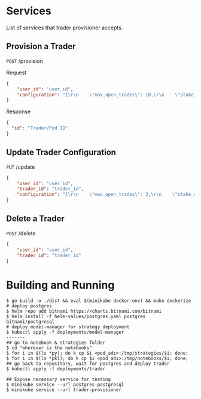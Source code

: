# Services
List of services that trader provisioner accepts.
## Provision a Trader 
```POST``` /provision

Request
```json
{
	"user_id": "user_id",
	"configuration": "{\r\n    \"max_open_trades\": 10,\r\n    \"stake_currency\": \"USDT\",\r\n    \"stake_amount\": \"unlimited\",\r\n    \"tradable_balance_ratio\": 0.99,\r\n    \"fiat_display_currency\": \"USD\",\r\n    \"timeframe\": \"1h\",\r\n    \"dry_run\": true,\r\n    \"cancel_open_orders_on_exit\": true,\r\n    \"unfilledtimeout\": {\r\n        \"buy\": 10,\r\n        \"sell\": 30\r\n    },\r\n    \"bid_strategy\": {\r\n        \"ask_last_balance\": 0.0,\r\n        \"use_order_book\": false,\r\n        \"order_book_top\": 1,\r\n        \"check_depth_of_market\": {\r\n            \"enabled\": false,\r\n            \"bids_to_ask_delta\": 1\r\n        }\r\n    },\r\n    \"ask_strategy\": {\r\n        \"use_order_book\": false,\r\n        \"order_book_min\": 1,\r\n        \"order_book_max\": 1,\r\n        \"use_sell_signal\": true,\r\n        \"sell_profit_only\": false,\r\n        \"ignore_roi_if_buy_signal\": false\r\n    },\r\n    \"exchange\": {\r\n        \"name\": \"binance\",\r\n        \"key\": \"MUEI9XWUexwPHR6zWu3o3VLZ0sY2eQ021BEXGBz2t5f77OX5XlwbONpSP2trQeKi\",\r\n        \"secret\": \"h2b0o7EMwf3qHFHEtTFPXkqHCF9BkCGKSil1qx4oUHL1alwVWejilCSTUkABWnRd\",\r\n        \"ccxt_config\": {\"enableRateLimit\": true},\r\n        \"ccxt_async_config\": {\r\n            \"enableRateLimit\": true,\r\n            \"rateLimit\": 200\r\n        },\r\n        \"pair_whitelist\": [\r\n            \"BTC\/USDT\",\r\n            \"1INCH\/USDT\",\r\n            \"AAVE\/USDT\",\r\n            \"ACM\/USDT\",\r\n            \"ADA\/USDT\",\r\n            \"AION\/USDT\",\r\n            \"AKRO\/USDT\",\r\n            \"ALGO\/USDT\",\r\n            \"ALICE\/USDT\",\r\n            \"ALPHA\/USDT\",\r\n            \"ANKR\/USDT\",\r\n            \"ANT\/USDT\",\r\n            \"ARDR\/USDT\",\r\n            \"ARPA\/USDT\",\r\n            \"ASR\/USDT\",\r\n            \"ATM\/USDT\",\r\n            \"ATOM\/USDT\",\r\n            \"AUDIO\/USDT\",\r\n            \"AUD\/USDT\",\r\n            \"AUTO\/USDT\",\r\n            \"AVA\/USDT\",\r\n            \"AVAX\/USDT\",\r\n            \"AXS\/USDT\",\r\n            \"BADGER\/USDT\",\r\n            \"BAL\/USDT\",\r\n            \"BAND\/USDT\",\r\n            \"BAT\/USDT\",\r\n            \"BCH\/USDT\",\r\n            \"BEAM\/USDT\",\r\n            \"BEL\/USDT\",\r\n            \"BLZ\/USDT\",\r\n            \"BNT\/USDT\",\r\n            \"BTCST\/USDT\",\r\n            \"BTT\/USDT\",\r\n            \"BUSD\/USDT\",\r\n            \"BZRX\/USDT\",\r\n            \"CAKE\/USDT\",\r\n            \"CELO\/USDT\",\r\n            \"CELR\/USDT\",\r\n            \"CFX\/USDT\",\r\n            \"CHR\/USDT\",\r\n            \"CHZ\/USDT\",\r\n            \"CKB\/USDT\",\r\n            \"COCOS\/USDT\",\r\n            \"COMP\/USDT\",\r\n            \"COS\/USDT\",\r\n            \"COTI\/USDT\",\r\n            \"CRV\/USDT\",\r\n            \"CTK\/USDT\",\r\n            \"CTSI\/USDT\",\r\n            \"CTXC\/USDT\",\r\n            \"CVC\/USDT\",\r\n            \"DASH\/USDT\",\r\n            \"DATA\/USDT\",\r\n            \"DCR\/USDT\",\r\n            \"DEGO\/USDT\",\r\n            \"DENT\/USDT\",\r\n            \"DGB\/USDT\",\r\n            \"DIA\/USDT\",\r\n            \"DNT\/USDT\",\r\n            \"DOCK\/USDT\",\r\n            \"DODO\/USDT\",\r\n            \"DOGE\/USDT\",\r\n            \"DOT\/USDT\",\r\n            \"DREP\/USDT\",\r\n            \"DUSK\/USDT\",\r\n            \"EGLD\/USDT\",\r\n            \"ENJ\/USDT\",\r\n            \"EOS\/USDT\",\r\n            \"EPS\/USDT\",\r\n            \"ETC\/USDT\",\r\n            \"EUR\/USDT\",\r\n            \"FET\/USDT\",\r\n            \"FIL\/USDT\",\r\n            \"FIO\/USDT\",\r\n            \"FIRO\/USDT\",\r\n            \"FIS\/USDT\",\r\n            \"FLM\/USDT\",\r\n            \"FTM\/USDT\",\r\n            \"FTT\/USDT\",\r\n            \"FUN\/USDT\",\r\n            \"GBP\/USDT\",\r\n            \"GRT\/USDT\",\r\n            \"GTO\/USDT\",\r\n            \"GXS\/USDT\",\r\n            \"HARD\/USDT\",\r\n            \"HBAR\/USDT\",\r\n            \"HIVE\/USDT\",\r\n            \"HNT\/USDT\",\r\n            \"HOT\/USDT\",\r\n            \"ICX\/USDT\",\r\n            \"INJ\/USDT\",\r\n            \"IOST\/USDT\",\r\n            \"IOTA\/USDT\",\r\n            \"IOTX\/USDT\",\r\n            \"IRIS\/USDT\",\r\n            \"JST\/USDT\",\r\n            \"JUV\/USDT\",\r\n            \"KAVA\/USDT\",\r\n            \"KEY\/USDT\",\r\n            \"KMD\/USDT\",\r\n            \"KNC\/USDT\",\r\n            \"KSM\/USDT\",\r\n            \"LINA\/USDT\",\r\n            \"LINK\/USDT\",\r\n            \"LIT\/USDT\",\r\n            \"LRC\/USDT\",\r\n            \"LSK\/USDT\",\r\n            \"LTC\/USDT\",\r\n            \"LTO\/USDT\",\r\n            \"LUNA\/USDT\",\r\n            \"MANA\/USDT\",\r\n            \"MATIC\/USDT\",\r\n            \"MBL\/USDT\",\r\n            \"MDT\/USDT\",\r\n            \"MFT\/USDT\",\r\n            \"MITH\/USDT\",\r\n            \"MKR\/USDT\",\r\n            \"MTL\/USDT\",\r\n            \"NANO\/USDT\",\r\n            \"NBS\/USDT\",\r\n            \"NEAR\/USDT\",\r\n            \"NEO\/USDT\",\r\n            \"NMR\/USDT\",\r\n            \"NULS\/USDT\",\r\n            \"OCEAN\/USDT\",\r\n            \"OGN\/USDT\",\r\n            \"OG\/USDT\",\r\n            \"OMG\/USDT\",\r\n            \"OM\/USDT\",\r\n            \"ONE\/USDT\",\r\n            \"ONG\/USDT\",\r\n            \"ONT\/USDT\",\r\n            \"ORN\/USDT\",\r\n            \"OXT\/USDT\",\r\n            \"PAXG\/USDT\",\r\n            \"PAX\/USDT\",\r\n            \"PERL\/USDT\",\r\n            \"PERP\/USDT\",\r\n            \"PNT\/USDT\",\r\n            \"POND\/USDT\",\r\n            \"PSG\/USDT\",\r\n            \"PUNDIX\/USDT\",\r\n            \"QTUM\/USDT\",\r\n            \"RAMP\/USDT\",\r\n            \"REEF\/USDT\",\r\n            \"REP\/USDT\",\r\n            \"RIF\/USDT\",\r\n            \"RLC\/USDT\",\r\n            \"ROSE\/USDT\",\r\n            \"RSR\/USDT\",\r\n            \"RUNE\/USDT\",\r\n            \"RVN\/USDT\",\r\n            \"SAND\/USDT\",\r\n            \"SC\/USDT\",\r\n            \"SFP\/USDT\",\r\n            \"SKL\/USDT\",\r\n            \"SNX\/USDT\",\r\n            \"SOL\/USDT\",\r\n            \"SRM\/USDT\",\r\n            \"STMX\/USDT\",\r\n            \"STORJ\/USDT\",\r\n            \"STPT\/USDT\",\r\n            \"STRAX\/USDT\",\r\n            \"STX\/USDT\",\r\n            \"SUN\/USDT\",\r\n            \"SUPER\/USDT\",\r\n            \"SUSD\/USDT\",\r\n            \"SUSHI\/USDT\",\r\n            \"SXP\/USDT\",\r\n            \"TCT\/USDT\",\r\n            \"TFUEL\/USDT\",\r\n            \"THETA\/USDT\",\r\n            \"TKO\/USDT\",\r\n            \"TOMO\/USDT\",\r\n            \"TRB\/USDT\",\r\n            \"TROY\/USDT\",\r\n            \"TRU\/USDT\",\r\n            \"TRX\/USDT\",\r\n            \"TUSD\/USDT\",\r\n            \"TWT\/USDT\",\r\n            \"UMA\/USDT\",\r\n            \"UNFI\/USDT\",\r\n            \"UNI\/USDT\",\r\n            \"USDC\/USDT\",\r\n            \"UTK\/USDT\",\r\n            \"VET\/USDT\",\r\n            \"VITE\/USDT\",\r\n            \"VTHO\/USDT\",\r\n            \"WAN\/USDT\",\r\n            \"WAVES\/USDT\",\r\n            \"WING\/USDT\",\r\n            \"WIN\/USDT\",\r\n            \"WNXM\/USDT\",\r\n            \"WRX\/USDT\",\r\n            \"WTC\/USDT\",\r\n            \"XEM\/USDT\",\r\n            \"XLM\/USDT\",\r\n            \"XMR\/USDT\",\r\n            \"XRP\/USDT\",\r\n            \"XTZ\/USDT\",\r\n            \"XVS\/USDT\",\r\n            \"YFII\/USDT\",\r\n            \"YFI\/USDT\",\r\n            \"ZEC\/USDT\",\r\n            \"ZEN\/USDT\",\r\n            \"ZIL\/USDT\",\r\n            \"ZRX\/USDT\",\r\n            \"BNB\/USDT\",\r\n            \"ETH\/USDT\",\r\n            \"REN\/USDT\",\r\n            \"NKN\/USDT\",\r\n            \"BTS\/USDT\"\r\n        ],\r\n        \"pair_blacklist\": [\r\n            \"BNB\/BTC\"\r\n        ]\r\n    },\r\n    \"pairlists\": [\r\n        {\"method\": \"StaticPairList\"}\r\n    ],\r\n    \"edge\": {\r\n        \"enabled\": false,\r\n        \"process_throttle_secs\": 3600,\r\n        \"calculate_since_number_of_days\": 7,\r\n        \"allowed_risk\": 0.01,\r\n        \"stoploss_range_min\": -0.0001,\r\n        \"stoploss_range_max\": -0.1,\r\n        \"stoploss_range_step\": -0.0001,\r\n        \"minimum_winrate\": 0.60,\r\n        \"minimum_expectancy\": 0.20,\r\n        \"min_trade_number\": 10,\r\n        \"max_trade_duration_minute\": 1440,\r\n        \"remove_pumps\": false\r\n    },\r\n    \"telegram\": {\r\n        \"enabled\": false,\r\n        \"token\": \"1777355043:AAFV61iE0FgXEkyZEbOdEYfsjldGI3cFehE\",\r\n        \"chat_id\": \"1574109528\"\r\n    },\r\n    \"api_server\": {\r\n        \"enabled\": true,\r\n        \"listen_ip_address\": \"0.0.0.0\",\r\n        \"listen_port\": 8080,\r\n        \"verbosity\": \"error\",\r\n        \"jwt_secret_key\": \"somethingrandom\",\r\n        \"CORS_origins\": [],\r\n        \"username\": \"freqtrader\",\r\n        \"password\": \"SuperSecurePassword\"\r\n    },\r\n    \"bot_name\": \"turantrade_bot\",\r\n    \"initial_state\": \"running\",\r\n    \"forcebuy_enable\": false,\r\n    \"internals\": {\r\n        \"process_throttle_secs\": 5\r\n    },\r\n    \"strategy\": \"PortfolioStrategy\"\r\n}"
}
```
Response
```json
{
  "id": "Trader/Pod ID"
}
```

## Update Trader Configuration

```PUT``` /update
```json
{
	"user_id": "user_id",
	"trader_id": "trader_id",
	"configuration": "{\r\n    \"max_open_trades\": 3,\r\n    \"stake_currency\": \"USDT\",\r\n    \"stake_amount\": \"unlimited\",\r\n    \"tradable_balance_ratio\": 0.99,\r\n    \"fiat_display_currency\": \"USD\",\r\n    \"timeframe\": \"1h\",\r\n    \"dry_run\": true,\r\n    \"cancel_open_orders_on_exit\": false,\r\n    \"unfilledtimeout\": {\r\n        \"buy\": 10,\r\n        \"sell\": 30\r\n    },\r\n    \"bid_strategy\": {\r\n        \"ask_last_balance\": 0.0,\r\n        \"use_order_book\": false,\r\n        \"order_book_top\": 1,\r\n        \"check_depth_of_market\": {\r\n            \"enabled\": false,\r\n            \"bids_to_ask_delta\": 1\r\n        }\r\n    },\r\n    \"ask_strategy\": {\r\n        \"use_order_book\": false,\r\n        \"order_book_min\": 1,\r\n        \"order_book_max\": 1,\r\n        \"use_sell_signal\": true,\r\n        \"sell_profit_only\": false,\r\n        \"ignore_roi_if_buy_signal\": false\r\n    },\r\n    \"exchange\": {\r\n        \"name\": \"binance\",\r\n        \"key\": \"MUEI9XWUexwPHR6zWu3o3VLZ0sY2eQ021BEXGBz2t5f77OX5XlwbONpSP2trQeKi\",\r\n        \"secret\": \"h2b0o7EMwf3qHFHEtTFPXkqHCF9BkCGKSil1qx4oUHL1alwVWejilCSTUkABWnRd\",\r\n        \"ccxt_config\": {\"enableRateLimit\": true},\r\n        \"ccxt_async_config\": {\r\n            \"enableRateLimit\": true,\r\n            \"rateLimit\": 200\r\n        },\r\n        \"pair_whitelist\": [\r\n            \"BTC\/USDT\",\r\n            \"1INCH\/USDT\",\r\n            \"AAVE\/USDT\",\r\n            \"ACM\/USDT\",\r\n            \"ADA\/USDT\",\r\n            \"AION\/USDT\",\r\n            \"AKRO\/USDT\",\r\n            \"ALGO\/USDT\",\r\n            \"ALICE\/USDT\",\r\n            \"ALPHA\/USDT\",\r\n            \"ANKR\/USDT\",\r\n            \"ANT\/USDT\",\r\n            \"ARDR\/USDT\",\r\n            \"ARPA\/USDT\",\r\n            \"ASR\/USDT\",\r\n            \"ATM\/USDT\",\r\n            \"ATOM\/USDT\",\r\n            \"AUDIO\/USDT\",\r\n            \"AUD\/USDT\",\r\n            \"AUTO\/USDT\",\r\n            \"AVA\/USDT\",\r\n            \"AVAX\/USDT\",\r\n            \"AXS\/USDT\",\r\n            \"BADGER\/USDT\",\r\n            \"BAL\/USDT\",\r\n            \"BAND\/USDT\",\r\n            \"BAT\/USDT\",\r\n            \"BCH\/USDT\",\r\n            \"BEAM\/USDT\",\r\n            \"BEL\/USDT\",\r\n            \"BLZ\/USDT\",\r\n            \"BNT\/USDT\",\r\n            \"BTCST\/USDT\",\r\n            \"BTT\/USDT\",\r\n            \"BUSD\/USDT\",\r\n            \"BZRX\/USDT\",\r\n            \"CAKE\/USDT\",\r\n            \"CELO\/USDT\",\r\n            \"CELR\/USDT\",\r\n            \"CFX\/USDT\",\r\n            \"CHR\/USDT\",\r\n            \"CHZ\/USDT\",\r\n            \"CKB\/USDT\",\r\n            \"COCOS\/USDT\",\r\n            \"COMP\/USDT\",\r\n            \"COS\/USDT\",\r\n            \"COTI\/USDT\",\r\n            \"CRV\/USDT\",\r\n            \"CTK\/USDT\",\r\n            \"CTSI\/USDT\",\r\n            \"CTXC\/USDT\",\r\n            \"CVC\/USDT\",\r\n            \"DASH\/USDT\",\r\n            \"DATA\/USDT\",\r\n            \"DCR\/USDT\",\r\n            \"DEGO\/USDT\",\r\n            \"DENT\/USDT\",\r\n            \"DGB\/USDT\",\r\n            \"DIA\/USDT\",\r\n            \"DNT\/USDT\",\r\n            \"DOCK\/USDT\",\r\n            \"DODO\/USDT\",\r\n            \"DOGE\/USDT\",\r\n            \"DOT\/USDT\",\r\n            \"DREP\/USDT\",\r\n            \"DUSK\/USDT\",\r\n            \"EGLD\/USDT\",\r\n            \"ENJ\/USDT\",\r\n            \"EOS\/USDT\",\r\n            \"EPS\/USDT\",\r\n            \"ETC\/USDT\",\r\n            \"EUR\/USDT\",\r\n            \"FET\/USDT\",\r\n            \"FIL\/USDT\",\r\n            \"FIO\/USDT\",\r\n            \"FIRO\/USDT\",\r\n            \"FIS\/USDT\",\r\n            \"FLM\/USDT\",\r\n            \"FTM\/USDT\",\r\n            \"FTT\/USDT\",\r\n            \"FUN\/USDT\",\r\n            \"GBP\/USDT\",\r\n            \"GRT\/USDT\",\r\n            \"GTO\/USDT\",\r\n            \"GXS\/USDT\",\r\n            \"HARD\/USDT\",\r\n            \"HBAR\/USDT\",\r\n            \"HIVE\/USDT\",\r\n            \"HNT\/USDT\",\r\n            \"HOT\/USDT\",\r\n            \"ICX\/USDT\",\r\n            \"INJ\/USDT\",\r\n            \"IOST\/USDT\",\r\n            \"IOTA\/USDT\",\r\n            \"IOTX\/USDT\",\r\n            \"IRIS\/USDT\",\r\n            \"JST\/USDT\",\r\n            \"JUV\/USDT\",\r\n            \"KAVA\/USDT\",\r\n            \"KEY\/USDT\",\r\n            \"KMD\/USDT\",\r\n            \"KNC\/USDT\",\r\n            \"KSM\/USDT\",\r\n            \"LINA\/USDT\",\r\n            \"LINK\/USDT\",\r\n            \"LIT\/USDT\",\r\n            \"LRC\/USDT\",\r\n            \"LSK\/USDT\",\r\n            \"LTC\/USDT\",\r\n            \"LTO\/USDT\",\r\n            \"LUNA\/USDT\",\r\n            \"MANA\/USDT\",\r\n            \"MATIC\/USDT\",\r\n            \"MBL\/USDT\",\r\n            \"MDT\/USDT\",\r\n            \"MFT\/USDT\",\r\n            \"MITH\/USDT\",\r\n            \"MKR\/USDT\",\r\n            \"MTL\/USDT\",\r\n            \"NANO\/USDT\",\r\n            \"NBS\/USDT\",\r\n            \"NEAR\/USDT\",\r\n            \"NEO\/USDT\",\r\n            \"NMR\/USDT\",\r\n            \"NULS\/USDT\",\r\n            \"OCEAN\/USDT\",\r\n            \"OGN\/USDT\",\r\n            \"OG\/USDT\",\r\n            \"OMG\/USDT\",\r\n            \"OM\/USDT\",\r\n            \"ONE\/USDT\",\r\n            \"ONG\/USDT\",\r\n            \"ONT\/USDT\",\r\n            \"ORN\/USDT\",\r\n            \"OXT\/USDT\",\r\n            \"PAXG\/USDT\",\r\n            \"PAX\/USDT\",\r\n            \"PERL\/USDT\",\r\n            \"PERP\/USDT\",\r\n            \"PNT\/USDT\",\r\n            \"POND\/USDT\",\r\n            \"PSG\/USDT\",\r\n            \"PUNDIX\/USDT\",\r\n            \"QTUM\/USDT\",\r\n            \"RAMP\/USDT\",\r\n            \"REEF\/USDT\",\r\n            \"REP\/USDT\",\r\n            \"RIF\/USDT\",\r\n            \"RLC\/USDT\",\r\n            \"ROSE\/USDT\",\r\n            \"RSR\/USDT\",\r\n            \"RUNE\/USDT\",\r\n            \"RVN\/USDT\",\r\n            \"SAND\/USDT\",\r\n            \"SC\/USDT\",\r\n            \"SFP\/USDT\",\r\n            \"SKL\/USDT\",\r\n            \"SNX\/USDT\",\r\n            \"SOL\/USDT\",\r\n            \"SRM\/USDT\",\r\n            \"STMX\/USDT\",\r\n            \"STORJ\/USDT\",\r\n            \"STPT\/USDT\",\r\n            \"STRAX\/USDT\",\r\n            \"STX\/USDT\",\r\n            \"SUN\/USDT\",\r\n            \"SUPER\/USDT\",\r\n            \"SUSD\/USDT\",\r\n            \"SUSHI\/USDT\",\r\n            \"SXP\/USDT\",\r\n            \"TCT\/USDT\",\r\n            \"TFUEL\/USDT\",\r\n            \"THETA\/USDT\",\r\n            \"TKO\/USDT\",\r\n            \"TOMO\/USDT\",\r\n            \"TRB\/USDT\",\r\n            \"TROY\/USDT\",\r\n            \"TRU\/USDT\",\r\n            \"TRX\/USDT\",\r\n            \"TUSD\/USDT\",\r\n            \"TWT\/USDT\",\r\n            \"UMA\/USDT\",\r\n            \"UNFI\/USDT\",\r\n            \"UNI\/USDT\",\r\n            \"USDC\/USDT\",\r\n            \"UTK\/USDT\",\r\n            \"VET\/USDT\",\r\n            \"VITE\/USDT\",\r\n            \"VTHO\/USDT\",\r\n            \"WAN\/USDT\",\r\n            \"WAVES\/USDT\",\r\n            \"WING\/USDT\",\r\n            \"WIN\/USDT\",\r\n            \"WNXM\/USDT\",\r\n            \"WRX\/USDT\",\r\n            \"WTC\/USDT\",\r\n            \"XEM\/USDT\",\r\n            \"XLM\/USDT\",\r\n            \"XMR\/USDT\",\r\n            \"XRP\/USDT\",\r\n            \"XTZ\/USDT\",\r\n            \"XVS\/USDT\",\r\n            \"YFII\/USDT\",\r\n            \"YFI\/USDT\",\r\n            \"ZEC\/USDT\",\r\n            \"ZEN\/USDT\",\r\n            \"ZIL\/USDT\",\r\n            \"ZRX\/USDT\",\r\n            \"BNB\/USDT\",\r\n            \"ETH\/USDT\",\r\n            \"REN\/USDT\",\r\n            \"NKN\/USDT\",\r\n            \"BTS\/USDT\"\r\n        ],\r\n        \"pair_blacklist\": [\r\n            \"BNB\/BTC\"\r\n        ]\r\n    },\r\n    \"pairlists\": [\r\n        {\"method\": \"StaticPairList\"}\r\n    ],\r\n    \"edge\": {\r\n        \"enabled\": false,\r\n        \"process_throttle_secs\": 3600,\r\n        \"calculate_since_number_of_days\": 7,\r\n        \"allowed_risk\": 0.01,\r\n        \"stoploss_range_min\": -0.0001,\r\n        \"stoploss_range_max\": -0.1,\r\n        \"stoploss_range_step\": -0.0001,\r\n        \"minimum_winrate\": 0.60,\r\n        \"minimum_expectancy\": 0.20,\r\n        \"min_trade_number\": 10,\r\n        \"max_trade_duration_minute\": 1440,\r\n        \"remove_pumps\": false\r\n    },\r\n    \"telegram\": {\r\n        \"enabled\": false,\r\n        \"token\": \"1777355043:AAFV61iE0FgXEkyZEbOdEYfsjldGI3cFehE\",\r\n        \"chat_id\": \"1574109528\"\r\n    },\r\n    \"api_server\": {\r\n        \"enabled\": true,\r\n        \"listen_ip_address\": \"0.0.0.0\",\r\n        \"listen_port\": 8080,\r\n        \"verbosity\": \"error\",\r\n        \"jwt_secret_key\": \"somethingrandom\",\r\n        \"CORS_origins\": [],\r\n        \"username\": \"freqtrader\",\r\n        \"password\": \"SuperSecurePassword\"\r\n    },\r\n    \"bot_name\": \"turantrade_bot\",\r\n    \"initial_state\": \"running\",\r\n    \"forcebuy_enable\": false,\r\n    \"internals\": {\r\n        \"process_throttle_secs\": 5\r\n    },\r\n    \"strategy\": \"PortfolioStrategy\"\r\n}"
}
```
## Delete a Trader
```POST``` /delete 
```json
{
	"user_id": "user_id",
	"trader_id": "trader_id"
}
```

# Building and Running

````shell
$ go build -o ./dist && eval $(minikube docker-env) && make dockerize 
# deploy postgres
$ helm repo add bitnami https://charts.bitnami.com/bitnami
$ helm install -f helm-values/postgres.yaml postgres bitnami/postgresql
# deploy model-manager for strategy deployment
$ kubectl apply -f deployments/model-manager
-------
## go to notebook & strategies folder
$ cd "wherever is the notebooks"
$ for i in $(ls *py); do k cp $i <pod_adı>:/tmp/strategies/$i; done;
$ for i in $(ls *pkl); do k cp $i <pod_adı>:/tmp/notebooks/$i; done;
## go back to repository, wait for postgres and deploy trader
$ kubectl apply -f deployments/trader

## Expose necessary service for testing
$ minikube service --url postgres-postgresql 
$ minikube service --url trader-provisioner
````



